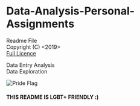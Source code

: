 # Data-Analysis-Personal-Assignments

Readme File  
Copyright (C) <2019>  <Connor McCoy>  
  [Full Licence](https://github.com/TokensPony/Data-Analysis-Personal-Assignments/blob/master/LICENSE)  
  
  Data Entry Analysis  
  Data Exploration  
  
  ![Pride Flag](https://peacemonger.org/assets/images/flg007.jpg)
  
  #### THIS README IS LGBT+ FRIENDLY :)
